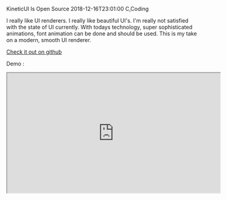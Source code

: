  KineticUI Is Open Source
 2018-12-16T23:01:00
 C,Coding

I really like UI renderers. I really like beautiful UI's. I'm really not satisfied with the state of UI currently. With todays technology, super sophisticated animations, font animation can be done and should be used. This is my take on a modern, smooth UI renderer. 

[Check it out on github](https://github.com/milgra/kineticui)

Demo :

<iframe width="560" height="315" src="https://www.youtube.com/embed/LEnWsJc9S-o" allow="accelerometer; autoplay; encrypted-media; gyroscope; picture-in-picture; fullscreen"></iframe>